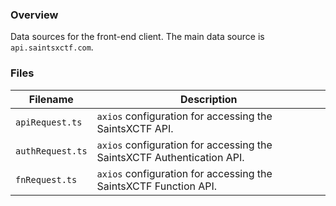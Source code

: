 ### Overview

Data sources for the front-end client.  The main data source is `api.saintsxctf.com`.

### Files

| Filename                 | Description                                                                |
|--------------------------|----------------------------------------------------------------------------|
| `apiRequest.ts`          | `axios` configuration for accessing the SaintsXCTF API.                    |
| `authRequest.ts`         | `axios` configuration for accessing the SaintsXCTF Authentication API.     |
| `fnRequest.ts`           | `axios` configuration for accessing the SaintsXCTF Function API.           |
